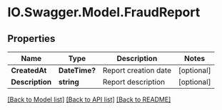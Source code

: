# IO.Swagger.Model.FraudReport
## Properties

Name | Type | Description | Notes
------------ | ------------- | ------------- | -------------
**CreatedAt** | **DateTime?** | Report creation date | [optional] 
**Description** | **string** | Report description | [optional] 

[[Back to Model list]](../README.md#documentation-for-models) [[Back to API list]](../README.md#documentation-for-api-endpoints) [[Back to README]](../README.md)

